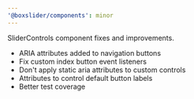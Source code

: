 ```yaml
---
'@boxslider/components': minor
---
```


SliderControls component fixes and improvements.

- ARIA attributes added to navigation buttons
- Fix custom index button event listeners
- Don't apply static aria attributes to custom controls
- Attributes to control default button labels
- Better test coverage
